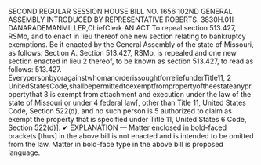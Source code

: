 SECOND REGULAR SESSION
HOUSE BILL NO. 1656
102ND GENERAL ASSEMBLY
INTRODUCED BY REPRESENTATIVE ROBERTS.
3830H.01I DANARADEMANMILLER,ChiefClerk
AN ACT
To repeal section 513.427, RSMo, and to enact in lieu thereof one new section relating to
bankruptcy exemptions.
Be it enacted by the General Assembly of the state of Missouri, as follows:
Section A. Section 513.427, RSMo, is repealed and one new section enacted in lieu
2 thereof, to be known as section 513.427, to read as follows:
513.427. EverypersonbyoragainstwhomanorderissoughtforreliefunderTitle11,
2 UnitedStatesCode,shallbepermittedtoexemptfrompropertyoftheestateanypropertythat
3 is exempt from attachment and execution under the law of the state of Missouri or under
4 federal law[, other than Title 11, United States Code, Section 522(d), and no such person is
5 authorized to claim as exempt the property that is specified under Title 11, United States
6 Code, Section 522(d)].
✔
EXPLANATION — Matter enclosed in bold-faced brackets [thus] in the above bill is not enacted and is
intended to be omitted from the law. Matter in bold-face type in the above bill is proposed language.